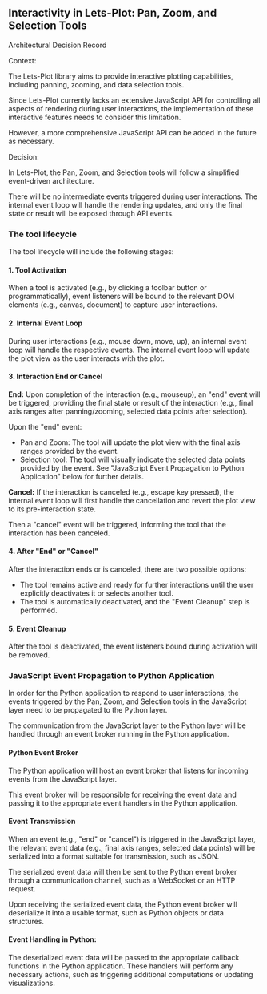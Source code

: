 ## Interactivity in Lets-Plot: Pan, Zoom, and Selection Tools
Architectural Decision Record

Context:

The Lets-Plot library aims to provide interactive plotting capabilities, including panning, zooming, and data selection tools.

Since Lets-Plot currently lacks an extensive JavaScript API for controlling all aspects of rendering during user interactions, 
the implementation of these interactive features needs to consider this limitation.

However, a more comprehensive JavaScript API can be added in the future as necessary.

Decision:

In Lets-Plot, the Pan, Zoom, and Selection tools will follow a simplified event-driven architecture.

There will be no intermediate events triggered during user interactions. 
The internal event loop will handle the rendering updates, and only the final state or result will be exposed through API events.

### The tool lifecycle
The tool lifecycle will include the following stages:

#### 1. Tool Activation
When a tool is activated (e.g., by clicking a toolbar button or programmatically), event listeners will be bound 
to the relevant DOM elements (e.g., canvas, document) to capture user interactions.

#### 2. Internal Event Loop
During user interactions (e.g., mouse down, move, up), an internal event loop will handle the respective events.
The internal event loop will update the plot view as the user interacts with the plot.

#### 3. Interaction End or Cancel

**End:** Upon completion of the interaction (e.g., mouseup), an "end" event will be triggered, 
providing the final state or result of the interaction 
(e.g., final axis ranges after panning/zooming, selected data points after selection).

Upon the "end" event:

- Pan and Zoom: The tool will update the plot view with the final axis ranges provided by the event.
- Selection tool: The tool will visually indicate the selected data points provided by the event. 
  See "JavaScript Event Propagation to Python Application" below for further details.

**Cancel:** If the interaction is canceled (e.g., escape key pressed), the internal event loop will first 
handle the cancellation and revert the plot view to its pre-interaction state. 

Then a "cancel" event will be triggered, informing the tool that the interaction has been canceled.

#### 4. After "End" or "Cancel"
After the interaction ends or is canceled, there are two possible options:
- The tool remains active and ready for further interactions until the user explicitly deactivates it or selects another tool.
- The tool is automatically deactivated, and the "Event Cleanup" step is performed.

#### 5. Event Cleanup
After the tool is deactivated, the event listeners bound during activation will be removed.


### JavaScript Event Propagation to Python Application

In order for the Python application to respond to user interactions, 
the events triggered by the Pan, Zoom, and Selection tools in the JavaScript layer need to be propagated to the Python layer.

The communication from the JavaScript layer to the Python layer will be handled through an event broker running in the Python application.

#### Python Event Broker
The Python application will host an event broker that listens for incoming events from the JavaScript layer. 

This event broker will be responsible for receiving the event data and passing it to the appropriate event handlers 
in the Python application.

#### Event Transmission
When an event (e.g., "end" or "cancel") is triggered in the JavaScript layer, 
the relevant event data (e.g., final axis ranges, selected data points) will be serialized into a format
suitable for transmission, such as JSON.

The serialized event data will then be sent to the Python event broker through a communication channel, 
such as a WebSocket or an HTTP request.

Upon receiving the serialized event data, the Python event broker will deserialize it into a usable format, 
such as Python objects or data structures.

#### Event Handling in Python:
The deserialized event data will be passed to the appropriate callback functions in the Python application. 
These handlers will perform any necessary actions, such as triggering additional computations or updating visualizations.